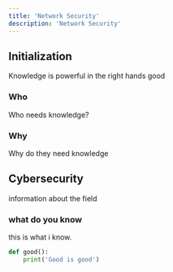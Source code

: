 ```yaml
---
title: 'Network Security'
description: 'Network Security'
---
```


## Initialization

Knowledge is powerful in the right hands
good

### Who
Who needs knowledge?

### Why
Why do they need knowledge

## Cybersecurity
information about the field

### what do you know
this is what i know.

```python
def good():
    print('Good is good')
```



